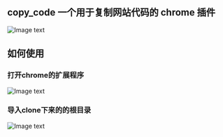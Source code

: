 ## copy_code 一个用于复制网站代码的 chrome 插件

![Image text](https://github.com/lgkang/copy_code/main/img/result.png)

## 如何使用

### 打开chrome的扩展程序
![Image text](https://github.com/lgkang/copy_code/main/img/img.png)

### 导入clone下来的的根目录

![Image text](https://github.com/lgkang/copy_code/main/img/img2.png)

